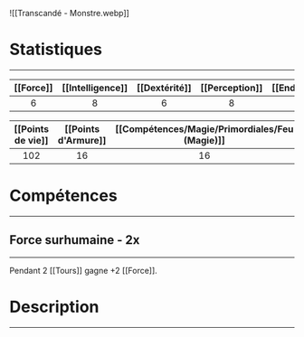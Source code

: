 ![[Transcandé - Monstre.webp]]

# Statistiques
---

| [[Force]] | [[Intelligence]] | [[Dextérité]] | [[Perception]] | [[Endurance]] | [[Charisme]] | [[Initiative]] |
| :-------: | :--------------: | :-----------: | :------------: | :-----------: | :----------: | :------------: |
|     6     |        8         |       6       |       8        |       6       |      6       |       18       |

| [[Points de vie]] | [[Points d'Armure]] | [[Compétences/Magie/Primordiales/Feu (Magie)]] | [[Compétences/Magie/Primordiales/Eau (Magie)]] | [[Compétences/Magie/Primordiales/Terre (Magie)]] | [[Compétences/Magie/Primordiales/Vent (Magie)]] | [[Compétences/Magie/Primordiales/Foudre (Magie)]] |
| :---------------: | :-----------------: | :-------------: | :-------------: | :---------------: | :--------------: | :----------------: |
|        102        |         16          |       16        |       16        |        16         |        16        |         16         |
# Compétences
---
## Force surhumaine - 2x
---
Pendant 2 [[Tours]] gagne +2 [[Force]].

# Description
---
